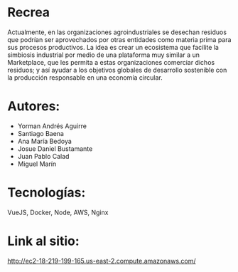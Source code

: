 # Recrea
Actualmente, en las organizaciones agroindustriales se desechan
residuos que podrían ser aprovechados por otras entidades como
materia prima para sus procesos productivos. La idea es crear un
ecosistema que facilite la simbiosis industrial por medio de una
plataforma muy similar a un Marketplace, que les permita a estas
organizaciones comerciar dichos residuos; y así ayudar a los
objetivos globales de desarrollo sostenible con la producción
responsable en una economía circular.

# Autores:
* Yorman Andrés Aguirre
* Santiago Baena
* Ana María Bedoya
* Josue Daniel Bustamante
* Juan Pablo Calad
* Miguel Marín

# Tecnologías:
VueJS, Docker, Node, AWS, Nginx

# Link al sitio:
http://ec2-18-219-199-165.us-east-2.compute.amazonaws.com/
